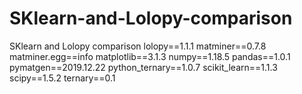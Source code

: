 # SKlearn-and-Lolopy-comparison
SKlearn and Lolopy comparison
lolopy==1.1.1
matminer==0.7.8
matminer.egg==info
matplotlib==3.1.3
numpy==1.18.5
pandas==1.0.1
pymatgen==2019.12.22
python_ternary==1.0.7
scikit_learn==1.1.3
scipy==1.5.2
ternary==0.1

